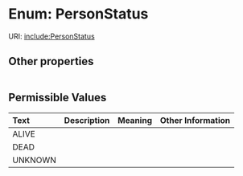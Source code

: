 
# Enum: PersonStatus




URI: [include:PersonStatus](https://w3id.org/include/PersonStatus)


## Other properties

|  |  |  |
| --- | --- | --- |

## Permissible Values

| Text | Description | Meaning | Other Information |
| :--- | :---: | :---: | ---: |
| ALIVE |  |  |  |
| DEAD |  |  |  |
| UNKNOWN |  |  |  |

